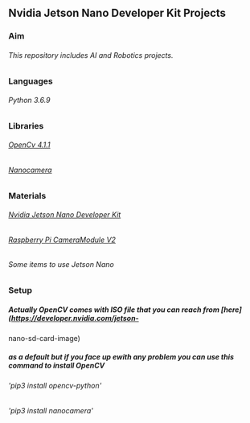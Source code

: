 ## Nvidia Jetson Nano Developer Kit Projects

### Aim
###### This repository includes AI and Robotics projects.

### Languages
###### Python 3.6.9

### Libraries
###### [OpenCv 4.1.1](https://opencv.org/)
###### [Nanocamera](https://pypi.org/project/nanocamera/)

### Materials
###### [Nvidia Jetson Nano Developer Kit](https://developer.nvidia.com/embedded/jetson-nano-developer-kit)
###### [Raspberry Pi CameraModule V2](https://www.raspberrypi.org/products/camera-module-v2/)
###### Some items to use Jetson Nano

### Setup

##### Actually OpenCV comes with ISO file that you can reach from [here](https://developer.nvidia.com/jetson-
nano-sd-card-image) 
##### as a default but if you face up ewith any problem you can use this command to install OpenCV

###### 'pip3 install opencv-python'


###### 'pip3 install nanocamera'
